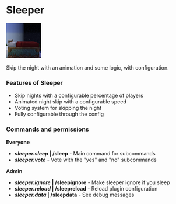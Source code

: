 # Sleeper

![Sleeper icon](Assets/icon.png)

Skip the night with an animation and some logic, with configuration.

### Features of Sleeper

- Skip nights with a configurable percentage of players
- Animated night skip with a configurable speed
- Voting system for skipping the night
- Fully configurable through the config

### Commands and permissions

**Everyone**

- ***sleeper.sleep* | /sleep** - Main command for subcommands
- ***sleeper.vote*** - Vote with the "yes" and "no" subcommands

**Admin**

- ***sleeper.ignore* | /sleepignore** - Make sleeper ignore if you sleep
- ***sleeper.reload* | /sleepreload** - Reload plugin configuration
- ***sleeper.data* | /sleepdata** - See debug messages
